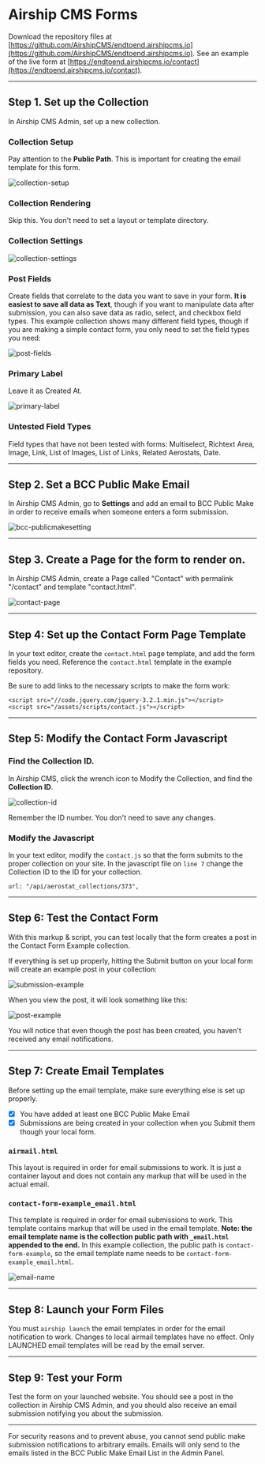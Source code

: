 # Airship CMS Forms
Download the repository files at [https://github.com/AirshipCMS/endtoend.airshipcms.io](https://github.com/AirshipCMS/endtoend.airshipcms.io). See an example of the live form at [https://endtoend.airshipcms.io/contact](https://endtoend.airshipcms.io/contact).

---

## Step 1. Set up the Collection
In Airship CMS Admin, set up a new collection.

### Collection Setup
Pay attention to the **Public Path**. This is important for creating the email template for this form.

![collection-setup](https://user-images.githubusercontent.com/1865400/29060441-806f6dd8-7bb5-11e7-99cf-f7ad80740e4d.png)

### Collection Rendering
Skip this. You don't need to set a layout or template directory.

### Collection Settings
![collection-settings](https://user-images.githubusercontent.com/1865400/29060440-8060e506-7bb5-11e7-906d-aa2abbcccf5d.png)

### Post Fields
Create fields that correlate to the data you want to save in your form. **It is easiest to save all data as Text**, though if you want to manipulate data after submission, you can also save data as radio, select, and checkbox field types. This example collection shows many different field types, though if you are making a simple contact form, you only need to set the field types you need:

![post-fields](https://user-images.githubusercontent.com/1865400/29060442-806f825a-7bb5-11e7-9397-a5d28f5cba0c.png)

### Primary Label
Leave it as Created At.

![primary-label](https://user-images.githubusercontent.com/1865400/29060439-805c424e-7bb5-11e7-94df-29c382b55dd1.png)

### Untested Field Types
Field types that have not been tested with forms: Multiselect, Richtext Area, Image, Link, List of Images, List of Links, Related Aerostats, Date.

---

## Step 2. Set a BCC Public Make Email
In Airship CMS Admin, go to **Settings** and add an email to BCC Public Make in order to receive emails when someone enters a form submission.

![bcc-publicmakesetting](https://user-images.githubusercontent.com/1865400/29060444-8078786a-7bb5-11e7-86ce-3d953ef88e52.png)

---

## Step 3. Create a Page for the form to render on.
In Airship CMS Admin, create a Page called "Contact" with permalink "/contact" and template "contact.html".

![contact-page](https://user-images.githubusercontent.com/1865400/29060965-a47f227a-7bb7-11e7-88dc-10880e1ebf92.png)

---

## Step 4: Set up the Contact Form Page Template
In your text editor, create the `contact.html` page template, and add the form fields you need. Reference the `contact.html` template in the example repository.

Be sure to add links to the necessary scripts to make the form work:
```
<script src="//code.jquery.com/jquery-3.2.1.min.js"></script>
<script src="/assets/scripts/contact.js"></script>
```

---

## Step 5: Modify the Contact Form Javascript

### Find the Collection ID.
In Airship CMS, click the wrench icon to Modify the Collection, and find the **Collection ID**.

![collection-id](https://user-images.githubusercontent.com/1865400/29060438-805c1918-7bb5-11e7-8030-0488b826b0ee.png)

Remember the ID number. You don't need to save any changes.

### Modify the Javascript
In your text editor, modify the `contact.js` so that the form submits to the proper collection on your site. In the javascript file on `line 7` change the Collection ID to the ID for your collection.

```
url: "/api/aerostat_collections/373",
```

---

## Step 6: Test the Contact Form
With this markup & script, you can test locally that the form creates a post in the Contact Form Example collection.

If everything is set up properly, hitting the Submit button on your local form will create an example post in your collection:

![submission-example](https://user-images.githubusercontent.com/1865400/29060885-5a3a62d8-7bb7-11e7-92cf-ef0b37837be7.png)

When you view the post, it will look something like this:

![post-example](https://user-images.githubusercontent.com/1865400/29060443-807042bc-7bb5-11e7-8c9b-811b61d48186.png)

You will notice that even though the post has been created, you haven't received any email notifications.

---

## Step 7: Create Email Templates
Before setting up the email template, make sure everything else is set up properly.
- [x] You have added at least one BCC Public Make Email
- [x] Submissions are being created in your collection when you Submit them though your local form.

### `airmail.html`
This layout is required in order for email submissions to work. It is just a container layout and does not contain any markup that will be used in the actual email.

### `contact-form-example_email.html`
This template is required in order for email submissions to work. This template contains markup that will be used in the email template. **Note: the email template name is the collection public path with `_email.html` appended to the end.** In this example collection, the public path is `contact-form-example`, so the email template name needs to be `contact-form-example_email.html`.

![email-name](https://user-images.githubusercontent.com/1865400/29061827-20c8b366-7bbb-11e7-804c-3c22d4cadbe4.png)

---

## Step 8: Launch your Form Files
You must `airship launch` the email templates in order for the email notification to work. Changes to local airmail templates have no effect. Only LAUNCHED email templates will be read by the email server.

---

## Step 9: Test your Form
Test the form on your launched website. You should see a post in the collection in Airship CMS Admin, and you should also receive an email submission notifying you about the submission.

---
For security reasons and to prevent abuse, you cannot send public make submission notifications to arbitrary emails. Emails will only send to the emails listed in the BCC Public Make Email List in the Admin Panel.
